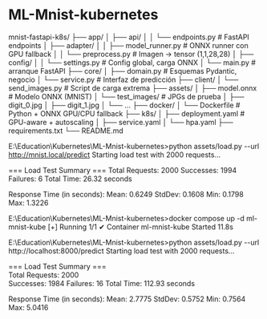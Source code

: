 # ML-Mnist-kubernetes


mnist-fastapi-k8s/
├── app/
│   ├── api/
│   │   └── endpoints.py         # FastAPI endpoints
│   ├── adapter/
│   │   ├── model_runner.py      # ONNX runner con GPU fallback
│   │   └── preprocess.py        # Imagen -> tensor (1,1,28,28)
│   ├── config/
│   │   └── settings.py          # Config global, carga ONNX
│   └── main.py                  # arranque FastAPI
├── core/
│   ├── domain.py                # Esquemas Pydantic, negocio
│   └── service.py               # Interfaz de predicción
├── client/
│   └── send_images.py           # Script de carga extrema
├── assets/
│   ├── model.onnx               # Modelo ONNX (MNIST)
│   └── test_images/            # JPGs de prueba
│       ├── digit_0.jpg
│       ├── digit_1.jpg
│       └── ...
├── docker/
│   └── Dockerfile               # Python + ONNX GPU/CPU fallback
├── k8s/
│   ├── deployment.yaml          # GPU-aware + autoscaling
│   ├── service.yaml
│   └── hpa.yaml
├── requirements.txt
└── README.md




E:\Education\Kubernetes\ML-Mnist-kubernetes>python assets/load.py --url http://mnist.local/predict
Starting load test with 2000 requests...

=== Load Test Summary ===
Total Requests: 2000
Successes: 1994
Failures: 6
Total Time: 26.32 seconds

Response Time (in seconds):
  Mean:    0.6249
  StdDev:  0.1608
  Min:     0.1798
  Max:     1.3226


E:\Education\Kubernetes\ML-Mnist-kubernetes>docker compose up -d ml-mnist-kube
[+] Running 1/1
 ✔ Container ml-mnist-kube  Started                                                                                                                                              11.8s 

E:\Education\Kubernetes\ML-Mnist-kubernetes>python assets/load.py --url http://localhost:8000/predict
Starting load test with 2000 requests...

=== Load Test Summary ===  
Total Requests: 2000       
Successes: 1984
Failures: 16
Total Time: 112.93 seconds 

Response Time (in seconds):
  Mean:    2.7775
  StdDev:  0.5752
  Min:     0.7564
  Max:     5.0416
